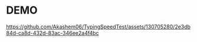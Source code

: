 # DEMO

https://github.com/Akashem06/TypingSpeedTest/assets/130705280/2e3db84d-ca8d-432d-83ac-346ee2a4f4bc

